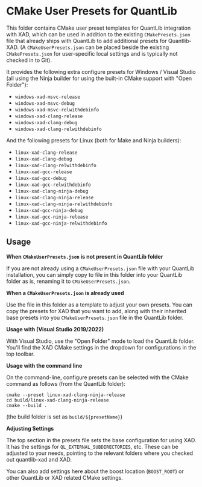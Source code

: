 # CMake User Presets for QuantLib

This folder contains CMake user preset templates for QuantLib integration with
XAD, which can be used in addition to the existing `CMakePresets.json` file
that already ships with QuantLib to add additional presets for Quantlib-XAD.
(A `CMakeUserPresets.json` can be placed beside the existing `CMakePresets.json` for user-specific local settings and is typically not checked in to Git).

It provides the following extra configure presets for Windows / Visual Studio 
(all using the Ninja builder for using the built-in CMake support with "Open Folder"):

- `windows-xad-msvc-release`
- `windows-xad-msvc-debug`
- `windows-xad-msvc-relwithdebinfo`
- `windows-xad-clang-release`
- `windows-xad-clang-debug`
- `windows-xad-clang-relwithdebinfo`

And the following presets for Linux (both for Make and Ninja builders):

- `linux-xad-clang-release`
- `linux-xad-clang-debug`
- `linux-xad-clang-relwithdebinfo`
- `linux-xad-gcc-release`
- `linux-xad-gcc-debug`
- `linux-xad-gcc-relwithdebinfo`
- `linux-xad-clang-ninja-debug`
- `linux-xad-clang-ninja-release`
- `linux-xad-clang-ninja-relwithdebinfo`
- `linux-xad-gcc-ninja-debug`
- `linux-xad-gcc-ninja-release`
- `linux-xad-gcc-ninja-relwithdebinfo`

## Usage

**When `CMakeUserPresets.json` is not present in QuantLib folder**

If you are not already using a `CMakeUserPresets.json` file with your QuantLib installation,
you can simply copy to file in this folder into your QuantLib folder as is,
renaming it to `CMakeUserPresets.json`.

**When a `CMakeUserPresets.json` is already used**

Use the file in this folder as a template to adjust your own presets.
You can copy the presets for XAD that you want to add, along with their
inherited base presets into you `CMakeUserPresets.json` file in the QuantLib folder.

**Usage with (Visual Studio 2019/2022)**

With Visual Studio, use the "Open Folder" mode to load the QuantLib folder.
You'll find the XAD CMake settings in the dropdown for configurations
in the top toolbar.

**Usage with the command line**

On the command-line, configure presets can be selected with the CMake command
as follows (from the QuantLib folder):

```
cmake --preset linux-xad-clang-ninja-release
cd build/linux-xad-clang-ninja-release
cmake --build .
```

(the build folder is set as `build/${presetName}`)

**Adjusting Settings**

The top section in the presets file sets the base configuration for using XAD.
It has the settings for `QL_EXTERNAL_SUBDIRECTORIES`, etc.
These can be adjusted to your needs, pointing to the relevant folders
where you checked out quantlib-xad and XAD.

You can also add settings here about the boost location (`BOOST_ROOT`) or other
QuantLib or XAD related CMake settings.

